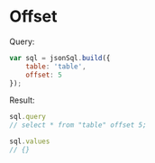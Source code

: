 # Offset

Query:

``` js
var sql = jsonSql.build({
    table: 'table',
    offset: 5
});
```

Result:

``` js
sql.query
// select * from "table" offset 5;

sql.values
// {}
```
